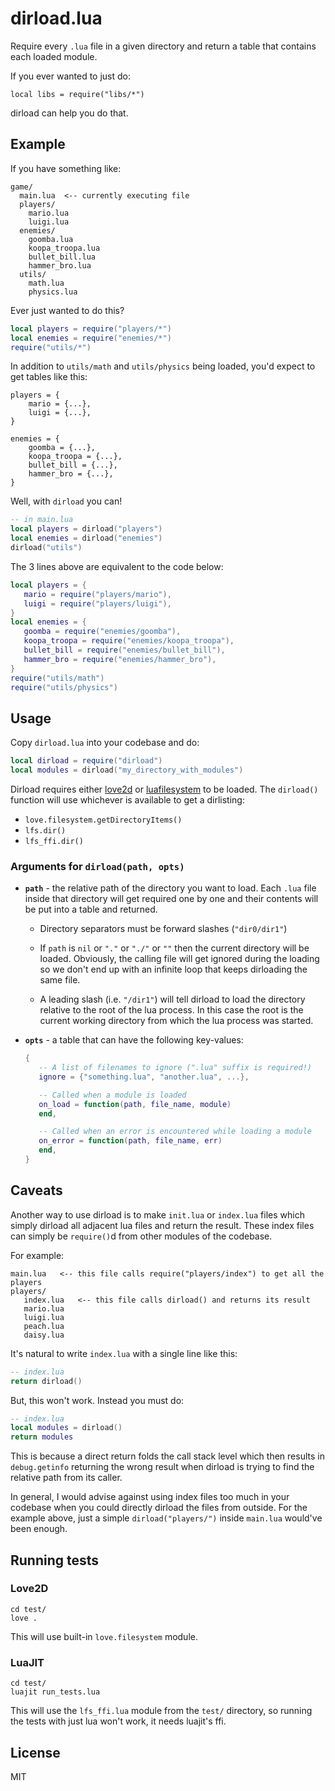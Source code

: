 # dirload.lua
Require every `.lua` file in a given directory and return a table that contains
each loaded module.

If you ever wanted to just do:
```
local libs = require("libs/*")
```
dirload can help you do that.

## Example
If you have something like:
```
game/
  main.lua  <-- currently executing file
  players/
    mario.lua
    luigi.lua
  enemies/
    goomba.lua
    koopa_troopa.lua
    bullet_bill.lua
    hammer_bro.lua
  utils/
    math.lua
    physics.lua
```

Ever just wanted to do this?
```lua
local players = require("players/*")
local enemies = require("enemies/*")
require("utils/*")
```

In addition to `utils/math` and `utils/physics` being loaded, you'd expect to
get tables like this:
```
players = {
    mario = {...},
    luigi = {...},
}

enemies = {
    goomba = {...},
    koopa_troopa = {...},
    bullet_bill = {...},
    hammer_bro = {...},
}
```

Well, with `dirload` you can!
```lua
-- in main.lua
local players = dirload("players")
local enemies = dirload("enemies")
dirload("utils")
```

The 3 lines above are equivalent to the code below:
```lua
local players = {
   mario = require("players/mario"),
   luigi = require("players/luigi"),
}
local enemies = {
   goomba = require("enemies/goomba"),
   koopa_troopa = require("enemies/koopa_troopa"),
   bullet_bill = require("enemies/bullet_bill"),
   hammer_bro = require("enemies/hammer_bro"),
}
require("utils/math")
require("utils/physics")
```

## Usage
Copy `dirload.lua` into your codebase and do:
```lua
local dirload = require("dirload")
local modules = dirload("my_directory_with_modules")
```

Dirload requires either [love2d](https://love2d.org) or
[luafilesystem](https://luarocks.org/modules/hisham/luafilesystem) to be loaded. The `dirload()` function will use whichever is available to get a dirlisting:
   - `love.filesystem.getDirectoryItems()`
   - `lfs.dir()`
   - `lfs_ffi.dir()`

### Arguments for `dirload(path, opts)`

- **`path`** - the relative path of the directory you want to load. Each `.lua`
  file inside that directory will get required one by one and their contents
  will be put into a table and returned.

  - Directory separators must be forward slashes (`"dir0/dir1"`)

  - If `path` is `nil` or `"."` or `"./"` or `""` then the current directory
    will be loaded. Obviously, the calling file will get ignored during the
    loading so we don't end up with an infinite loop that keeps dirloading the
    same file.

  - A leading slash (i.e. `"/dir1"`) will tell dirload to load the directory
    relative to the root of the lua process. In this case the root is the
    current working directory from which the lua process was started.

- **`opts`** - a table that can have the following key-values:
  ```lua
  {
     -- A list of filenames to ignore (".lua" suffix is required!)
     ignore = {"something.lua", "another.lua", ...},

     -- Called when a module is loaded
     on_load = function(path, file_name, module)
     end,

     -- Called when an error is encountered while loading a module
     on_error = function(path, file_name, err)
     end,
  }
  ```

## Caveats
Another way to use dirload is to make `init.lua` or `index.lua` files which
simply dirload all adjacent lua files and return the result. These index files
can simply be `require()`d from other modules of the codebase.

For example:
```
main.lua   <-- this file calls require("players/index") to get all the players
players/
   index.lua   <-- this file calls dirload() and returns its result
   mario.lua
   luigi.lua
   peach.lua
   daisy.lua
```

It's natural to write `index.lua` with a single line like this:
```lua
-- index.lua
return dirload()
```

But, this won't work. Instead you must do:
```lua
-- index.lua
local modules = dirload()
return modules
```

This is because a direct return folds the call stack level which then results in
`debug.getinfo` returning the wrong result when dirload is trying to find the
relative path from its caller.

In general, I would advise against using index files too much in your codebase
when you could directly dirload the files from outside. For the example above,
just a simple `dirload("players/")` inside `main.lua` would've been enough.

## Running tests

### Love2D
```
cd test/
love .
```

This will use built-in `love.filesystem` module.

### LuaJIT
```
cd test/
luajit run_tests.lua
```

This will use the `lfs_ffi.lua` module from the `test/` directory, so running
the tests with just lua won't work, it needs luajit's ffi.

## License
MIT
